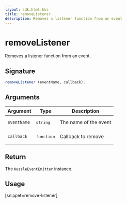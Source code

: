 ```yaml
---
layout: sdk.html.hbs
title: removeListener
description: Removes a listener function from an event
---
```


# removeListener

Removes a listener function from an event.

## Signature

```js
removeListener (eventName, callback);
```

## Arguments

| Argument   | Type     | Description      |
| ---------- | -------- | -------- |
| `eventName`    | <pre>string</pre> | The name of the event |
| `callback` | <pre>function</pre> | Callback to remove     |

## Return

The `KuzzleEventEmitter` instance.

## Usage

[snippet=remove-listener]
